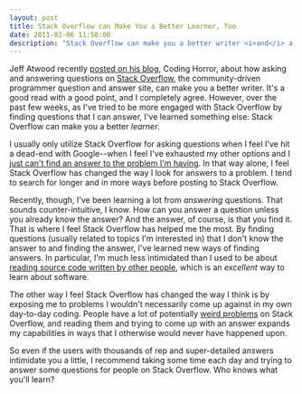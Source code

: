 ```yaml
---
layout: post
title: Stack Overflow can Make You a Better Learner, Too
date: 2011-02-06 11:58:00
description: "Stack Overflow can make you a better writer <i>and</i> a better learner."
---
```


Jeff Atwood recently [posted on his blog](http://www.codinghorror.com/blog/2011/02/how-to-write-without-writing.html), Coding Horror, about how asking and answering questions on [Stack Overflow](http://stackoverflow.com/), the community-driven programmer question and answer site, can make you a better writer. It's a good read with a good point, and I completely agree. However, over the past few weeks, as I've tried to be more engaged with Stack Overflow by finding questions that I can answer, I've learned something else: Stack Overflow can make you a better *learner*.

I usually only utilize Stack Overflow for asking questions when I feel I've hit a dead-end with Google--when I feel I've exhausted my other options and I [just can't find an answer to the problem I'm having](http://stackoverflow.com/questions/2533892/running-a-java-daemon-with-a-gwt-front-end-served-by-embedded-jetty). In that way alone, I feel Stack Overflow has changed the way I look for answers to a problem. I tend to search for longer and in more ways before posting to Stack Overflow.

Recently, though, I've been learning a lot from *answering* questions. That sounds counter-intuitive, I know. How can you answer a question unless you already know the answer? And the answer, of course, is that you find it. That is where I feel Stack Overflow has helped me the most. By finding questions (usually related to topics I'm interested in) that I don't know the answer to and finding the answer, I've learned new ways of finding answers. In particular, I'm much less intimidated than I used to be about [reading source code written by other people](http://stackoverflow.com/questions/4911191/preventing-paperclip-from-deleting-overwriting-attachments-on-update#4911386), which is an *excellent* way to learn about software.

The other way I feel Stack Overflow has changed the way I think is by exposing me to problems I wouldn't necessarily come up against in my own day-to-day coding. People have a lot of potentially [weird problems](http://stackoverflow.com/search?q=weird+problem) on Stack Overflow, and reading them and trying to come up with an answer expands my capabilities in ways that I otherwise would never have happened upon.

So even if the users with thousands of rep and super-detailed answers intimidate you a little, I recommend taking some time each day and trying to answer some questions for people on Stack Overflow. Who knows what you'll learn?
